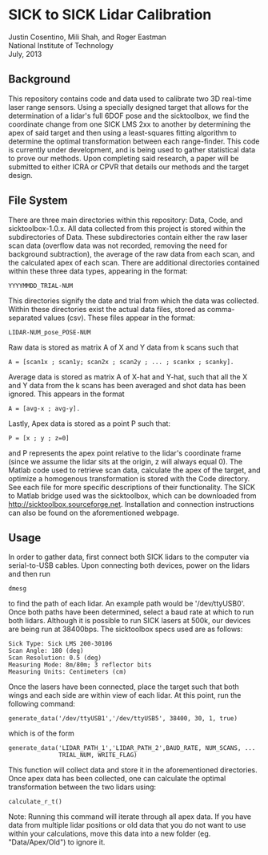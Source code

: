 SICK to SICK Lidar Calibration
==============================

Justin Cosentino, Mili Shah, and Roger Eastman  
National Institute of Technology  
July, 2013  

Background 
----------

This repository contains code and data used to calibrate two 3D real-time 
laser range sensors. Using a specially designed target that allows for the
determination of a lidar's full 6DOF pose and the sicktoolbox, we find the
coordinate change from one SICK LMS 2xx to another by determining the apex
of said target and then using a least-squares fitting algorithm to
determine the optimal transformation between each range-finder. This code
is currently under development, and is being used to gather statistical
data to prove our methods. Upon completing said research, a paper will be
submitted to either ICRA or CPVR that details our methods and the target
design. 

File System
-----------

There are three main directories within this repository: Data, Code, and
sicktoolbox-1.0.x. All data collected from this project is stored within
the subdirectories of Data. These subdirectories contain either the raw
laser scan data (overflow data was not recorded, removing the need for
background subtraction), the average of the raw data from each scan, and
the calculated apex of each scan. There are additional directories
contained within these three data types, appearing in the format:

    YYYYMMDD_TRIAL-NUM

This directories signify the date and trial from which the data was
collected. Within these directories exist the actual data files, stored as
comma-separated values (csv). These files appear in the format:

    LIDAR-NUM_pose_POSE-NUM

Raw data is stored as matrix A of X and Y data from k scans such that

    A = [scan1x ; scan1y; scan2x ; scan2y ; ... ; scankx ; scanky].

Average data is stored as matrix A of X-hat and Y-hat, such that all the X
and Y data from the k scans has been averaged and shot data has been
ignored. This appears in the format 

    A = [avg-x ; avg-y].

Lastly, Apex data is stored as a point P such that:

    P = [x ; y ; z=0]
    
and P represents the apex point relative to the lidar's coordinate frame
(since we assume the lidar sits at the origin, z will always equal 0). The
Matlab code used to retrieve scan data, calculate the apex of the target,
and optimize a homogenous transformation is stored with the Code directory.
See each file for more specific descriptions of their functionality. The
SICK to Matlab bridge used was the sicktoolbox, which can be downloaded
from http://sicktoolbox.sourceforge.net. Installation and connection 
instructions can also be found on the aforementioned webpage.

Usage
-----

In order to gather data, first connect both SICK lidars to the computer via
serial-to-USB cables. Upon connecting both devices, power on the lidars and
then run 

    dmesg
    
to find the path of each lidar. An example path would be '/dev/ttyUSB0'.
Once both paths have been determined, select a baud rate at which to run
both lidars. Although it is possible to run SICK lasers at 500k, our
devices are being run at 38400bps. The sicktoolbox specs used are as
follows:

    Sick Type: Sick LMS 200-30106
    Scan Angle: 180 (deg)
    Scan Resolution: 0.5 (deg)
    Measuring Mode: 8m/80m; 3 reflector bits
    Measuring Units: Centimeters (cm)

Once the lasers have been connected, place the target such that both wings
and each side are within view of each lidar. At this point, run the
following command:

    generate_data('/dev/ttyUSB1','/dev/ttyUSB5', 38400, 30, 1, true)

which is of the form

    generate_data('LIDAR_PATH_1','LIDAR_PATH_2',BAUD_RATE, NUM_SCANS, ... 
                  TRIAL_NUM, WRITE_FLAG)

This function will collect data and store it in the aforementioned 
directories. Once apex data has been collected, one can calculate the 
optimal transformation between the two lidars using:

    calculate_r_t()

Note: Running this command will iterate through all apex data. If you have
data from multiple lidar positions or old data that you do not want to use
 within your calculations, move this data into a new folder (eg. 
"Data/Apex/Old") to ignore it.

